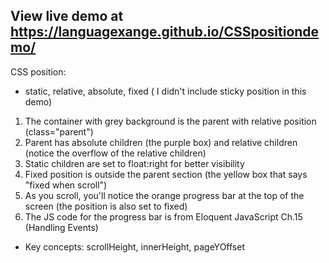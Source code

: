 ## View live demo at https://languagexange.github.io/CSSpositiondemo/
CSS position:
- static, relative, absolute, fixed ( I didn't include sticky position in this demo)

1. The container with grey background is the parent with relative position (class="parent")
2. Parent has absolute children (the purple box) and relative children (notice the overflow of the relative children)
3. Static children are set to float:right for better visibility
4. Fixed position is outside the parent section (the yellow box that says "fixed when scroll")
5. As you scroll, you'll notice the orange progress bar at the top of the screen (the position is also set to fixed)
6. The JS code for the progress bar is from Eloquent JavaScript Ch.15 (Handling Events)
 - Key concepts: scrollHeight, innerHeight, pageYOffset
